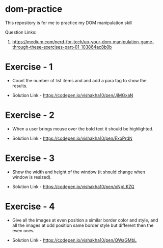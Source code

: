 # dom-practice
This repository is for me to practice my DOM manipulation skill

Question Links: 

1. https://medium.com/nerd-for-tech/up-your-dom-manipulation-game-through-these-exercises-part-01-103864ac8b0b



# Exercise - 1

 - Count the number of list items and and add a para tag to show the results.

 - Solution Link - https://codepen.io/vishakha10/pen/JjMGxaN


# Exercise - 2

 - When a user brings mouse over the bold text it should be highlighted.
 
 - Solution Link - https://codepen.io/vishakha10/pen/ExoPrdN


# Exercise - 3

 - Show the width and height of the window (it should change when window is resized).
 
 - Solution Link - https://codepen.io/vishakha10/pen/oNpLKZQ


# Exercise - 4

 - Give all the images at even position a similar border color and style, and all the images at odd position same border style but different then the even ones.
 
 - Solution Link - https://codepen.io/vishakha10/pen/QWaGMbL
